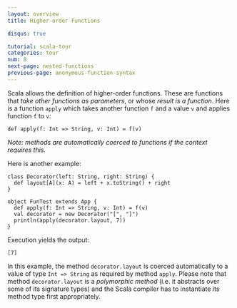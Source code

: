 ```yaml
---
layout: overview
title: Higher-order Functions

disqus: true

tutorial: scala-tour
categories: tour
num: 8
next-page: nested-functions
previous-page: anonymous-function-syntax
---
```


Scala allows the definition of higher-order functions. These are functions that _take other functions as parameters_, or whose _result is a function_. Here is a function `apply` which takes another function `f` and a value `v` and applies function `f` to `v`:

```tut
def apply(f: Int => String, v: Int) = f(v)
```

_Note: methods are automatically coerced to functions if the context requires this._

Here is another example:
 
```tut
class Decorator(left: String, right: String) {
  def layout[A](x: A) = left + x.toString() + right
}

object FunTest extends App {
  def apply(f: Int => String, v: Int) = f(v)
  val decorator = new Decorator("[", "]")
  println(apply(decorator.layout, 7))
}
```
 
Execution yields the output:

```
[7]
```

In this example, the method `decorator.layout` is coerced automatically to a value of type `Int => String` as required by method `apply`. Please note that method `decorator.layout` is a _polymorphic method_ (i.e. it abstracts over some of its signature types) and the Scala compiler has to instantiate its method type first appropriately.
